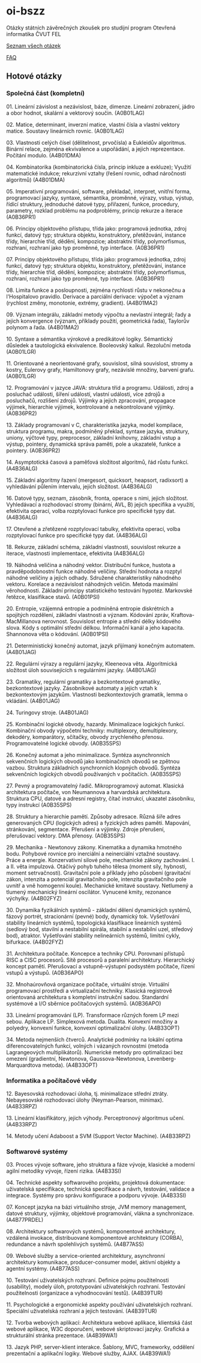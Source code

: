 ﻿﻿oi-bszz
=======

Otázky státních závěrečných zkoušek pro studijní program Otevřená informatika ČVUT FEL

[Seznam všech otázek](http://www.fel.cvut.cz/education/bachelor/topicsOI.html)

[FAQ](https://github.com/janfabian/oi-bszz/wiki/FAQ)

Hotové otázky
-------------

### Společná část (kompletní)

01\.	Lineární závislost a nezávislost, báze, dimenze. Lineární zobrazení, jádro a obor hodnot, skalární a vektorový součin. (A0B01LAG)

02\.  Matice, determinant, inverzní matice, vlastní čísla a vlastní vektory matice. Soustavy lineárních rovnic. (A0B01LAG)

03\. Vlastnosti celých čísel (dělitelnost, prvočísla) a Eukleidův algoritmus. Binární relace, zejména ekvivalence a uspořádání, a jejich reprezentace. Počítání modulo. (A4B01DMA) 

04\. Kombinatorika (kombinatorická čísla, princip inkluze a exkluze); Využití matematické indukce; rekurzivní vztahy (řešení rovnic, odhad náročnosti algoritmů) (A4B01DMA) 

05\.  Imperativní programování, software, překladač, interpret, vnitřní forma, programovací jazyky, syntaxe, sémantika, proměnné, výrazy, vstup, výstup, řídící struktury, jednoduché datové typy, přiřazení, funkce, procedury, parametry, rozklad problému na podproblémy, princip rekurze a iterace (A0B36PR1) 

06\.  Principy objektového přístupu, třída jako: programová jednotka, zdroj funkcí, datový typ; struktura objektu, konstruktory, přetěžování, instance třídy, hierarchie tříd, dědění, kompozice; abstraktní třídy, polymorfismus, rozhraní, rozhraní jako typ proměnné, typ interface. (A0B36PR1) 

07\.  Principy objektového přístupu, třída jako: programová jednotka, zdroj funkcí, datový typ; struktura objektu, konstruktory, přetěžování, instance třídy, hierarchie tříd, dědění, kompozice; abstraktní třídy, polymorfismus, rozhraní, rozhraní jako typ proměnné, typ interface. (A0B36PR1) 

08\. Limita funkce a posloupnosti, zejména rychlosti růstu v nekonečnu a l'Hospitalovo pravidlo. Derivace a parciální derivace: výpočet a význam (rychlost změny, monotonie, extrémy, gradient). (A4B01MA2) 

09\. Význam integrálu, základní metody výpočtu a nevlastní integrál; řady a jejich konvergence (význam, příklady použití, geometrická řada), Taylorův polynom a řada. (A4B01MA2) 

10\. Syntaxe a sémantika výrokové a predikátové logiky. Sémantický důsledek a tautologická ekvivalence. Booleovský kalkul. Rezoluční metoda (A0B01LGR)

11\. Orientované a neorientované grafy, souvislost, silná souvislost, stromy a kostry, Eulerovy grafy, Hamiltonovy grafy, nezávislé množiny, barvení grafu. (A0B01LGR) 

12\.  Programování v jazyce JAVA: struktura tříd a programu. Události, zdroj a posluchač události, šíření událostí, vlastní události, více zdrojů a posluchačů, rozlišení zdrojů. Výjimky a jejich zpracování, propagace výjimek, hierarchie výjimek, kontrolované a nekontrolované výjimky. (A0B36PR2) 

13\.  Základy programovaní v C, charakteristika jazyka, model kompilace, struktura programu, makra, podmíněný překlad, syntaxe jazyka, struktury, uniony, výčtové typy, preprocesor, základní knihovny, základní vstup a výstup, pointery, dynamická správa paměti, pole a ukazatelé, funkce a pointery. (A0B36PR2) 

14\.  Asymptotická časová a paměťová složitost algoritmů, řád růstu funkcí. (A4B36ALG)

15\.  Základní algoritmy řazení (mergesort, quicksort, heapsort, radixsort) a vyhledávání půlením intervalu, jejich složitost. (A4B36ALG)

16\.  Datové typy, seznam, zásobník, fronta, operace s nimi, jejich složitost. Vyhledávací a rozhodovací stromy (binární, AVL, B) jejich specifika a využití, efektivita operací, volba rozptylovací funkce pro specifické typy dat. (A4B36ALG)


17\. Otevřené a zřetězené rozptylovací tabulky, efektivita operací, volba rozptylovací funkce pro specifické typy dat. (A4B36ALG)

18\. Rekurze, základní schéma, základní vlastnosti, souvislost rekurze a iterace, vlastnosti implementace, efektivita (A4B36ALG)

19\. Náhodná veličina a náhodný vektor. Distribuční funkce, hustota a pravděpodobnostní funkce náhodné veličiny. Střední hodnota a rozptyl náhodné veličiny a jejich odhady. Sdružené charakteristiky náhodného vektoru. Korelace a nezávislost náhodných veličin. Metoda maximální věrohodnosti. Základní principy statistického testování hypotéz. Markovské řetězce, klasifikace stavů. (A0B01PSI)

20\. Entropie, vzájemná entropie a podmíněná entropie diskrétních a spojitých rozdělení, základní vlastnosti a význam. Kódování zpráv, Kraftova-MacMillanova nerovnost. Souvislost entropie a střední délky kódového slova. Kódy s optimální střední délkou. Informační kanál a jeho kapacita. Shannonova věta o kódování. (A0B01PSI) 

21\. Deterministický konečný automat, jazyk přijímaný konečným automatem. (A4B01JAG)

22\. Regulární výrazy a regulární jazyky, Kleeneova věta. Algoritmická složitost úloh souvisejících s regulárními jazyky. (A4B01JAG)

23\. Gramatiky, regulární gramatiky a bezkontextové gramatiky, bezkontextové jazyky. Zásobníkové automaty a jejich vztah k bezkontextovým jazykům. Vlastnosti bezkontextových gramatik, lemma o vkládání. (A4B01JAG)

24\. Turingovy stroje. (A4B01JAG)

25\. Kombinační logické obvody, hazardy. Minimalizace logických funkcí. Kombinační obvody výpočetní techniky: multiplexory, demultiplexory, dekodéry, komparátory, sčítačky, obvody zrychleného přenosu. Programovatelné logické obvody. (A0B35SPS) 

26\. Konečný automat a jeho minimalizace. Syntéza asynchronních sekvenčních logických obvodů jako kombinačních obvodů se zpětnou vazbou. Struktura základních synchronních klopných obvodů. Syntéza sekvenčních logických obvodů používaných v počítačích. (A0B35SPS)

27\. Pevný a programovatelný řadič. Mikroprogramový automat. Klasická architektura počítače, von Neumannova a harvardská architektura. Struktura CPU, datové a adresní registry, čítač instrukcí, ukazatel zásobníku, typy instrukcí (A0B35SPS)

28\. Struktury a hierarchie pamětí. Způsoby adresace. Různá šíře adres generovaných CPU (logických adres) a fyzických adres paměti. Mapování, stránkování, segmentace. Přerušení a výjimky. Zdroje přerušení, přerušovací vektory. DMA přenosy. (A0B35SPS) 

29\. Mechanika - Newtonovy zákony. Kinematika a dynamika hmotného bodu. Pohybové rovnice pro inerciální a neinerciální vztažné soustavy. Práce a energie. Konzervativní silové pole, mechanické zákony zachování. I. a II. věta impulzová. Otáčivý pohyb tuhého tělesa (moment síly, hybnosti, moment setrvačnosti). Gravitační pole a příklady jeho působení (gravitační zákon, intenzita a potenciál gravitačního pole, intenzita gravitačního pole uvnitř a vně homogenní koule). Mechanické kmitavé soustavy. Netlumený a tlumený mechanický lineární oscilátor. Vynucené kmity, rezonance výchylky. (A4B02FYZ) 

30\. Dynamika fyzikálních systémů - základní dělení dynamických systémů, fázový portrét, stracionární (pevné) body, dynamický tok. Vyšetřování stability lineárních systémů, topologická klasifikace lineárních systémů (sedlový bod, stavilní a nestabilní spirála, stabilní a nestabilní uzel, středový bod), atraktor. Vyšetřování stability nelineárních systémů, limitní cykly, bifurkace. (A4B02FYZ) 

31\. Architektura počítače. Koncepce a techniky CPU. Porovnaní přístupů RISC a CISC procesorů. Sítě procesorů a paralelní architektury. Hierarchický koncept pamětí. Přerušovací a vstupně-výstupní podsystém počítače, řízení vstupů a výstupů. (A0B36APO) 

32\. Mnohaúrovňová organizace počítače, virtuální stroje. Virtuální programovací prostředí a virtualizační techniky. Klasická registrově orientovaná architektura s kompletní instrukční sadou. Standardní systémové a I/O sběrnice počítačových systémů. (A0B36APO) 

33\.     Lineární programování (LP). Transformace různých forem LP mezi sebou. Aplikace LP. Simplexová metoda. Dualita. Konvexní množiny a polyedry, konvexní funkce, konvexní optimalizační úlohy. (A4B33OPT)

34\. Metoda nejmenších čtverců. Analytické podmínky na lokální optima diferencovatelných funkcí, volných i vázaných rovnostmi (metoda Lagrangeových multiplikátorů). Numerické metody pro optimalizaci bez omezení (gradientní, Newtonova, Gaussova-Newtonova, Levenberg-Marquardtova metoda). (A4B33OPT)



### Informatika a počítačové vědy

12\. Bayesovská rozhodovací úloha, tj. minimalizace střední ztráty. Nebayesovské rozhodovací úlohy (Neyman-Pearson, minimax). (A4B33RPZ)

13\. Lineární klasifikátory, jejich výhody. Perceptronový algoritmus učení. (A4B33RPZ)

14\. Metody učení Adaboost a SVM (Support Vector Machine). (A4B33RPZ) 



### Softwarové systémy

03\. Proces vývoje software, jeho struktura a fáze vývoje, klasické a moderní agilní metodiky vývoje, řízení rizika. (A4B33SI)

04\. Technické aspekty softwarového projektu, projektová dokumentace: uživatelská specifikace, technická specifikace a návrh, testování, validace a integrace. Systémy pro správu konfigurace a podporu vývoje. (A4B33SI) 

07\. Koncept jazyka na bázi virtuálniho stroje, JVM memory management, datové struktury, výjimky, objektové programování, vlákna a synchronizace. (A4B77PRDEL)

08\. Architektury softwarových systémů, komponentové architektury, vzdálená invokace, distribuované komponentové architektury (CORBA), redundance a návrh spolehlivých systémů. (A4B77ASS)

09\. Webové služby a service-oriented architektury, asynchronní architektury komunikace, producer-consumer model, aktivní objekty a agentní systémy. (A4B77ASS)

10\. Testování uživatelských rozhraní. Definice pojmu použitelnosti (usability), modely úloh, prototypování uživatelských rozhraní. Testování použitelnosti (organizace a vyhodnocování testů). (A4B39TUR)

11\. Psychologické a ergonomické aspekty používání uživatelských rozhraní. Speciální uživatelská rozhraní a jejich testování. (A4B39TUR) 

12\. Tvorba webových aplikací: Architektura webové aplikace, klientská část webové aplikace, W3C doporučení, webové skriptovací jazyky. Grafická a strukturální stránka prezentace. (A4B39WA1)

13\. Jazyk PHP, server-klient interakce. Šablony, MVC, frameworky, oddělení prezentační a aplikační logiky. Webové služby, AJAX. (A4B39WA1)
